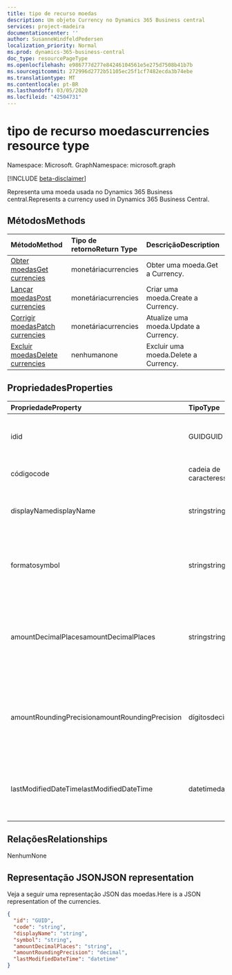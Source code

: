 ```yaml
---
title: tipo de recurso moedas
description: Um objeto Currency no Dynamics 365 Business central
services: project-madeira
documentationcenter: ''
author: SusanneWindfeldPedersen
localization_priority: Normal
ms.prod: dynamics-365-business-central
doc_type: resourcePageType
ms.openlocfilehash: e986777d277e84246104561e5e275d7508b41b7b
ms.sourcegitcommit: 272996d2772b51105ec25f1cf7482ecda3b74ebe
ms.translationtype: MT
ms.contentlocale: pt-BR
ms.lasthandoff: 03/05/2020
ms.locfileid: "42504731"
---
```

# <a name="currencies-resource-type"></a><span data-ttu-id="ecc17-103">tipo de recurso moedas</span><span class="sxs-lookup"><span data-stu-id="ecc17-103">currencies resource type</span></span>

<span data-ttu-id="ecc17-104">Namespace: Microsoft. Graph</span><span class="sxs-lookup"><span data-stu-id="ecc17-104">Namespace: microsoft.graph</span></span>

[!INCLUDE [beta-disclaimer](../../includes/beta-disclaimer.md)]

<span data-ttu-id="ecc17-105">Representa uma moeda usada no Dynamics 365 Business central.</span><span class="sxs-lookup"><span data-stu-id="ecc17-105">Represents a currency used in Dynamics 365 Business Central.</span></span>

## <a name="methods"></a><span data-ttu-id="ecc17-106">Métodos</span><span class="sxs-lookup"><span data-stu-id="ecc17-106">Methods</span></span>
| <span data-ttu-id="ecc17-107">Método</span><span class="sxs-lookup"><span data-stu-id="ecc17-107">Method</span></span>                                                  |<span data-ttu-id="ecc17-108">Tipo de retorno</span><span class="sxs-lookup"><span data-stu-id="ecc17-108">Return Type</span></span>|<span data-ttu-id="ecc17-109">Descrição</span><span class="sxs-lookup"><span data-stu-id="ecc17-109">Description</span></span>       |
|:--------------------------------------------------------|:----------|:-----------------|
|[<span data-ttu-id="ecc17-110">Obter moedas</span><span class="sxs-lookup"><span data-stu-id="ecc17-110">Get currencies</span></span>](../api/dynamics-currencies-get.md)      |<span data-ttu-id="ecc17-111">monetária</span><span class="sxs-lookup"><span data-stu-id="ecc17-111">currencies</span></span> |<span data-ttu-id="ecc17-112">Obter uma moeda.</span><span class="sxs-lookup"><span data-stu-id="ecc17-112">Get a Currency.</span></span>   |
|[<span data-ttu-id="ecc17-113">Lançar moedas</span><span class="sxs-lookup"><span data-stu-id="ecc17-113">Post currencies</span></span>](../api/dynamics-create-currencies.md)  |<span data-ttu-id="ecc17-114">monetária</span><span class="sxs-lookup"><span data-stu-id="ecc17-114">currencies</span></span> |<span data-ttu-id="ecc17-115">Criar uma moeda.</span><span class="sxs-lookup"><span data-stu-id="ecc17-115">Create a Currency.</span></span>|
|[<span data-ttu-id="ecc17-116">Corrigir moedas</span><span class="sxs-lookup"><span data-stu-id="ecc17-116">Patch currencies</span></span>](../api/dynamics-currencies-update.md) |<span data-ttu-id="ecc17-117">monetária</span><span class="sxs-lookup"><span data-stu-id="ecc17-117">currencies</span></span> |<span data-ttu-id="ecc17-118">Atualize uma moeda.</span><span class="sxs-lookup"><span data-stu-id="ecc17-118">Update a Currency.</span></span>|
|[<span data-ttu-id="ecc17-119">Excluir moedas</span><span class="sxs-lookup"><span data-stu-id="ecc17-119">Delete currencies</span></span>](../api/dynamics-currencies-delete.md)|<span data-ttu-id="ecc17-120">nenhuma</span><span class="sxs-lookup"><span data-stu-id="ecc17-120">none</span></span>       |<span data-ttu-id="ecc17-121">Excluir uma moeda.</span><span class="sxs-lookup"><span data-stu-id="ecc17-121">Delete a Currency.</span></span>|

## <a name="properties"></a><span data-ttu-id="ecc17-122">Propriedades</span><span class="sxs-lookup"><span data-stu-id="ecc17-122">Properties</span></span>
| <span data-ttu-id="ecc17-123">Propriedade</span><span class="sxs-lookup"><span data-stu-id="ecc17-123">Property</span></span>              | <span data-ttu-id="ecc17-124">Tipo</span><span class="sxs-lookup"><span data-stu-id="ecc17-124">Type</span></span>   |<span data-ttu-id="ecc17-125">Descrição</span><span class="sxs-lookup"><span data-stu-id="ecc17-125">Description</span></span>                                                   |
|:----------------------|:-------|:-------------------------------------------------------------|
|<span data-ttu-id="ecc17-126">id</span><span class="sxs-lookup"><span data-stu-id="ecc17-126">id</span></span>                     |<span data-ttu-id="ecc17-127">GUID</span><span class="sxs-lookup"><span data-stu-id="ecc17-127">GUID</span></span>    |<span data-ttu-id="ecc17-128">A identificação exclusiva da moeda.</span><span class="sxs-lookup"><span data-stu-id="ecc17-128">The unique ID of the currency.</span></span> <span data-ttu-id="ecc17-129">Não editável.</span><span class="sxs-lookup"><span data-stu-id="ecc17-129">Non-editable.</span></span>                  |
|<span data-ttu-id="ecc17-130">código</span><span class="sxs-lookup"><span data-stu-id="ecc17-130">code</span></span>                   |<span data-ttu-id="ecc17-131">cadeia de caracteres</span><span class="sxs-lookup"><span data-stu-id="ecc17-131">string</span></span>  |<span data-ttu-id="ecc17-132">Especifica o código da moeda.</span><span class="sxs-lookup"><span data-stu-id="ecc17-132">Specifies the currency code.</span></span>                                  |
|<span data-ttu-id="ecc17-133">displayName</span><span class="sxs-lookup"><span data-stu-id="ecc17-133">displayName</span></span>            |<span data-ttu-id="ecc17-134">string</span><span class="sxs-lookup"><span data-stu-id="ecc17-134">string</span></span>  |<span data-ttu-id="ecc17-135">Especifica o nome de exibição da moeda.</span><span class="sxs-lookup"><span data-stu-id="ecc17-135">Specifies the currency display name.</span></span>                          |
|<span data-ttu-id="ecc17-136">formato</span><span class="sxs-lookup"><span data-stu-id="ecc17-136">symbol</span></span>                 |<span data-ttu-id="ecc17-137">string</span><span class="sxs-lookup"><span data-stu-id="ecc17-137">string</span></span>  |<span data-ttu-id="ecc17-138">Especifica o símbolo para esta moeda que aparece nos cheques.</span><span class="sxs-lookup"><span data-stu-id="ecc17-138">Specifies the symbol for this currency that appears on checks.</span></span>|
|<span data-ttu-id="ecc17-139">amountDecimalPlaces</span><span class="sxs-lookup"><span data-stu-id="ecc17-139">amountDecimalPlaces</span></span>    |<span data-ttu-id="ecc17-140">string</span><span class="sxs-lookup"><span data-stu-id="ecc17-140">string</span></span>  |<span data-ttu-id="ecc17-141">Especifica o número de casas decimais que o sistema exibirá em valores dessa moeda.</span><span class="sxs-lookup"><span data-stu-id="ecc17-141">Specifies the number of decimal places the system will display on amounts for this currency.</span></span>|
|<span data-ttu-id="ecc17-142">amountRoundingPrecision</span><span class="sxs-lookup"><span data-stu-id="ecc17-142">amountRoundingPrecision</span></span>|<span data-ttu-id="ecc17-143">dígitos</span><span class="sxs-lookup"><span data-stu-id="ecc17-143">decimal</span></span> |<span data-ttu-id="ecc17-144">Especifica o tamanho do intervalo a ser usado ao arredondar valores para esta moeda.</span><span class="sxs-lookup"><span data-stu-id="ecc17-144">Specifies the size of the interval to be used when rounding amounts for this currency.</span></span>|
|<span data-ttu-id="ecc17-145">lastModifiedDateTime</span><span class="sxs-lookup"><span data-stu-id="ecc17-145">lastModifiedDateTime</span></span>   |<span data-ttu-id="ecc17-146">datetime</span><span class="sxs-lookup"><span data-stu-id="ecc17-146">datetime</span></span>|<span data-ttu-id="ecc17-147">O último DateTime que a moeda foi modificada.</span><span class="sxs-lookup"><span data-stu-id="ecc17-147">The last datetime the currency was modified.</span></span> <span data-ttu-id="ecc17-148">Somente leitura.</span><span class="sxs-lookup"><span data-stu-id="ecc17-148">Read-Only.</span></span>       |  


## <a name="relationships"></a><span data-ttu-id="ecc17-149">Relações</span><span class="sxs-lookup"><span data-stu-id="ecc17-149">Relationships</span></span>
<span data-ttu-id="ecc17-150">Nenhum</span><span class="sxs-lookup"><span data-stu-id="ecc17-150">None</span></span>

## <a name="json-representation"></a><span data-ttu-id="ecc17-151">Representação JSON</span><span class="sxs-lookup"><span data-stu-id="ecc17-151">JSON representation</span></span>

<span data-ttu-id="ecc17-152">Veja a seguir uma representação JSON das moedas.</span><span class="sxs-lookup"><span data-stu-id="ecc17-152">Here is a JSON representation of the currencies.</span></span>


```json
{
  "id": "GUID",
  "code": "string",
  "displayName": "string",
  "symbol": "string",
  "amountDecimalPlaces": "string",
  "amountRoundingPrecision": "decimal",
  "lastModifiedDateTime": "datetime"
}

```

